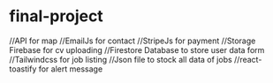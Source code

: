 # final-project

//API for map
//EmailJs for contact
//StripeJs for payment
//Storage Firebase for cv uploading
//Firestore Database to store user data form
//Tailwindcss for job listing
//Json file to stock all data of jobs
//react-toastify for alert message



